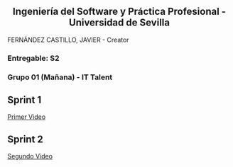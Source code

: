## <center>Ingeniería del Software y Práctica Profesional - Universidad de Sevilla</center>

FERNÁNDEZ CASTILLO, JAVIER - Creator

### Entregable: S2
### Grupo 01 (Mañana) - IT Talent


## Sprint 1
[Primer Video](https://youtu.be/6Jt3Sktpz2Y)

## Sprint 2
[Segundo Video](https://youtu.be/4DtBumzMQMk)
